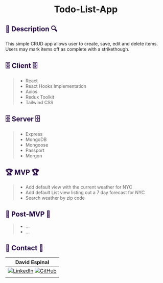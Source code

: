 # <div align="center">Todo-List-App </div>

## <div align="left" style='color: #240046'> 🔎 Description 🔍

<p>This simple CRUD app allows user to create, save, edit and delete items. Users may mark items off as complete with a strikethough. </p>

<!-- ## <div align="left" style='color: #240046'> 🛠 Wireframing 🛠 </div> -->
<!-- 
| Logo                                                              |                                                                   |
| ----------------------------------------------------------------- | ----------------------------------------------------------------- |
| ![Beveraholic Logo](client/src/images/logos/beveraholic_logo.svg) | ![Beveraholic Logo](client/src/images/logos/beveraholic_icon.svg) |
| logo                                                              | icon                                                              | -->

<!-- | Fonts                                                                    |
| ------------------------------------------------------------------------ |
| ![Beveraholic Fonts](src/images/design_elements/project-bloom-fonts.svg) | -->

<!-- | Mockups                                                                   |                                                                         |                                                                         |
| ------------------------------------------------------------------------- | ----------------------------------------------------------------------- | ----------------------------------------------------------------------- |
| ![Beveraholic Desktop](client/src/images/wireframe/desktop_wireframe.png) | ![Beveraholic Tablet](client/src/images/wireframe/tablet_wireframe.png) | ![Beveraholic mobile](client/src/images/wireframe/mobile_wireframe.png) |
| Desktop                                                                   | Tablet                                                                  | Mobile                                                                  | -->

<!-- ## <div align="left" style='color: #240046'> 🖇 Component Hierarchy 🖇 </div>

| ![Beveraholic Component Hierarchy](client/src/images/component-hierarchy/component_hierarchy.svg) |
| ------------------------------------------------------------------------------------------------- |
| component hierarchy                                                                               | -->

<!-- ## <div align="left" style='color: #240046'> 🖇 Entity Relation Diagram 🖇 </div>

| ![Beveraholic Component Hierarchy](client/src/images/erd/erd.svg) |
| ----------------------------------------------------------------- |
| Entity Relation Diagram                                           | -->

## <div align="left" style='color: #240046'> 🗄 Client 🗄 </div>

> - React
> - React Hooks Implementation
> - Axios
> - Redux Toolkit
> - Tailwind CSS

## <div align="left" style='color: #240046'> 🗄 Server 🗄 </div>

> - Express
> - MongoDB
> - Mongoose
> - Passport
> - Morgon 

## <div align="left" style='color: #240046'> 🏆 MVP 🏆</div>

> - Add default view with the current weather for NYC
> - Add default List view listing out a 7 day forecast for NYC
> - Search weather by zip code

## <div align="left" style='color: #240046'> 🔮 Post-MVP 🔮 </div>

> - ...
> - ...

## <div align="left" style='color: #240046'> 📠 Contact 📠</div>

| David Espinal                                                                                                                                                                                  
| ---------------------------------------------------------------------------------------------------------------------------------------------------------------------------------------------- 
| [![LinkedIn](./src/images/logos/linkedin-logo.svg)](https://www.linkedin.com/in/david-espinal-28b91a1b7/) [![GitHub](./src/images/logos/github-logo.svg)](https://github.com/DEsp04) 
|                                                                                                                                                                                                |                                                                                                                                                                                               |                                                                        